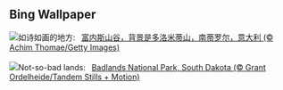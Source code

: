 ## Bing Wallpaper
![](https://www.bing.com/th?id=OHR.ValDiFunes_ZH-CN2080915930_UHD.jpg&w=1000)如诗如画的地方:&nbsp;&ensp;[富内斯山谷，背景是多洛米蒂山，南蒂罗尔，意大利 (© Achim Thomae/Getty Images)](https://www.bing.com/th?id=OHR.ValDiFunes_ZH-CN2080915930_UHD.jpg)
<br><br/>
![](https://www.bing.com/th?id=OHR.BadlandsSunrise_EN-US7576048436_UHD.jpg&w=1000)Not-so-bad lands:&nbsp;&ensp;[Badlands National Park, South Dakota (© Grant Ordelheide/Tandem Stills + Motion)](https://www.bing.com/th?id=OHR.BadlandsSunrise_EN-US7576048436_UHD.jpg)
<br><br/>
